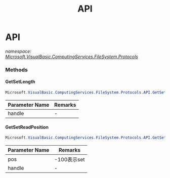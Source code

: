 ﻿---
title: API
---

# API
_namespace: [Microsoft.VisualBasic.ComputingServices.FileSystem.Protocols](N-Microsoft.VisualBasic.ComputingServices.FileSystem.Protocols.html)_





### Methods

#### GetSetLength
```csharp
Microsoft.VisualBasic.ComputingServices.FileSystem.Protocols.API.GetSetLength(System.Int64,Microsoft.VisualBasic.ComputingServices.FileSystem.Protocols.FileHandle)
```


|Parameter Name|Remarks|
|--------------|-------|
|handle|-|


#### GetSetReadPosition
```csharp
Microsoft.VisualBasic.ComputingServices.FileSystem.Protocols.API.GetSetReadPosition(System.Int64,Microsoft.VisualBasic.ComputingServices.FileSystem.Protocols.FileHandle)
```


|Parameter Name|Remarks|
|--------------|-------|
|pos|-100表示set|
|handle|-|



